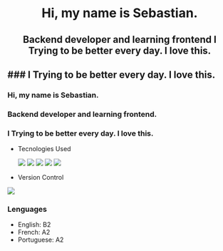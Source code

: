 <div id:"header" aling="center>
  <img src="https://giphy.com/gifs/ToeiAnimation-one-piece-luffy-gear-5-WmkEhAIyWfpm1vdVcg" width="200" />
  <h1 align="center"> Hi, my name is Sebastian.</h1>
  <h2 align="center"> Backend developer and learning frontend
    I Trying to be better every day. I love this.</h2>
  <h2 aling="center">### I Trying to be better every day. I love this.</h2>



### Hi, my name is Sebastian.

### Backend developer and learning frontend.

### I Trying to be better every day. I love this.

- Tecnologies Used
  
  <img src="https://www.vectorlogo.zone/logos/nodejs/nodejs-icon.svg"/> <img src="https://www.vectorlogo.zone/logos/typescriptlang/typescriptlang-icon.svg"/>
  <img src="https://www.vectorlogo.zone/logos/reactjs/reactjs-icon.svg"/> <img src="https://www.vectorlogo.zone/logos/w3_html5/w3_html5-icon.svg"/>
  <img src="https://www.vectorlogo.zone/logos/w3_css/w3_css-icon.svg"/>  
 
 - Version Control
<img src="https://www.vectorlogo.zone/logos/git-scm/git-scm-ar21.svg"/>

### Lenguages

- English: B2
- French: A2
- Portuguese: A2
